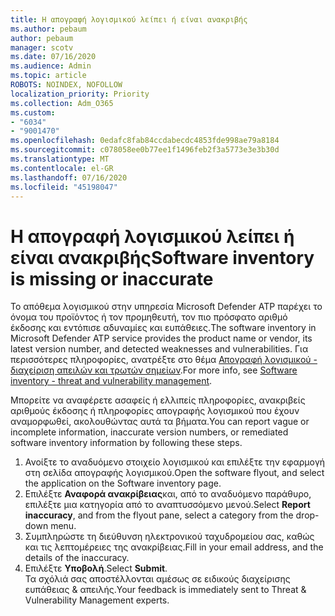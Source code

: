 ```yaml
---
title: Η απογραφή λογισμικού λείπει ή είναι ανακριβής
ms.author: pebaum
author: pebaum
manager: scotv
ms.date: 07/16/2020
ms.audience: Admin
ms.topic: article
ROBOTS: NOINDEX, NOFOLLOW
localization_priority: Priority
ms.collection: Adm_O365
ms.custom:
- "6034"
- "9001470"
ms.openlocfilehash: 0edafc8fab84ccdabecdc4853fde998ae79a8184
ms.sourcegitcommit: c078058ee0b77ee1f1496feb2f3a5773e3e3b30d
ms.translationtype: MT
ms.contentlocale: el-GR
ms.lasthandoff: 07/16/2020
ms.locfileid: "45198047"
---
```

# <a name="software-inventory-is-missing-or-inaccurate"></a><span data-ttu-id="e6624-102">Η απογραφή λογισμικού λείπει ή είναι ανακριβής</span><span class="sxs-lookup"><span data-stu-id="e6624-102">Software inventory is missing or inaccurate</span></span>

<span data-ttu-id="e6624-103">Το απόθεμα λογισμικού στην υπηρεσία Microsoft Defender ATP παρέχει το όνομα του προϊόντος ή τον προμηθευτή, τον πιο πρόσφατο αριθμό έκδοσης και εντόπισε αδυναμίες και ευπάθειες.</span><span class="sxs-lookup"><span data-stu-id="e6624-103">The software inventory in Microsoft Defender ATP service provides the product name or vendor, its latest version number, and detected weaknesses and vulnerabilities.</span></span> <span data-ttu-id="e6624-104">Για περισσότερες πληροφορίες, ανατρέξτε στο θέμα [Απογραφή λογισμικού - διαχείριση απειλών και τρωτών σημείων](https://docs.microsoft.com/windows/security/threat-protection/microsoft-defender-atp/tvm-software-inventory).</span><span class="sxs-lookup"><span data-stu-id="e6624-104">For more info, see [Software inventory - threat and vulnerability management](https://docs.microsoft.com/windows/security/threat-protection/microsoft-defender-atp/tvm-software-inventory).</span></span>

<span data-ttu-id="e6624-105">Μπορείτε να αναφέρετε ασαφείς ή ελλιπείς πληροφορίες, ανακριβείς αριθμούς έκδοσης ή πληροφορίες απογραφής λογισμικού που έχουν αναμορφωθεί, ακολουθώντας αυτά τα βήματα.</span><span class="sxs-lookup"><span data-stu-id="e6624-105">You can report vague or incomplete information, inaccurate version numbers, or remediated software inventory information by following these steps.</span></span>  

1. <span data-ttu-id="e6624-106">Ανοίξτε το αναδυόμενο στοιχείο λογισμικού και επιλέξτε την εφαρμογή στη σελίδα απογραφής λογισμικού.</span><span class="sxs-lookup"><span data-stu-id="e6624-106">Open the software flyout, and select the application on the Software inventory page.</span></span>
2. <span data-ttu-id="e6624-107">Επιλέξτε **Αναφορά ανακρίβειας**και, από το αναδυόμενο παράθυρο, επιλέξτε μια κατηγορία από το αναπτυσσόμενο μενού.</span><span class="sxs-lookup"><span data-stu-id="e6624-107">Select **Report inaccuracy**, and from the flyout pane, select a category from the drop-down menu.</span></span>
3. <span data-ttu-id="e6624-108">Συμπληρώστε τη διεύθυνση ηλεκτρονικού ταχυδρομείου σας, καθώς και τις λεπτομέρειες της ανακρίβειας.</span><span class="sxs-lookup"><span data-stu-id="e6624-108">Fill in your email address, and the details of the inaccuracy.</span></span>
4. <span data-ttu-id="e6624-109">Επιλέξτε **Υποβολή**.</span><span class="sxs-lookup"><span data-stu-id="e6624-109">Select **Submit**.</span></span></br>
    <span data-ttu-id="e6624-110">Τα σχόλιά σας αποστέλλονται αμέσως σε ειδικούς διαχείρισης ευπάθειας & απειλής.</span><span class="sxs-lookup"><span data-stu-id="e6624-110">Your feedback is immediately sent to Threat & Vulnerability Management experts.</span></span>